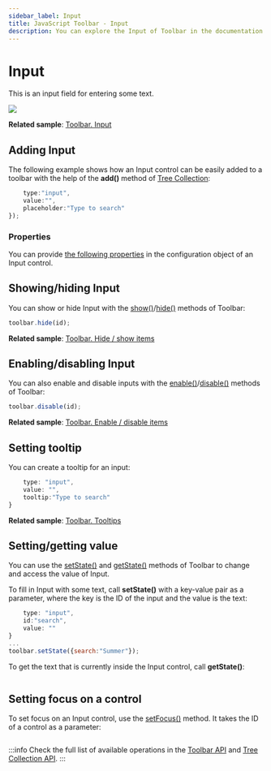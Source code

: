 ```yaml
---
sidebar_label: Input
title: JavaScript Toolbar - Input 
description: You can explore the Input of Toolbar in the documentation of the DHTMLX JavaScript UI library. Browse developer guides and API reference, try out code examples and live demos, and download a free 30-day evaluation version of DHTMLX Suite.
---
```


# Input

This is an input field for entering some text.

![](../assets/toolbar/input.png)

**Related sample**: [Toolbar. Input](https://snippet.dhtmlx.com/ykd0uii1)

## Adding Input

The following example shows how an Input control can be easily added to a toolbar with the help of the **add()** method of [Tree Collection](tree_collection.md):

```javascript
	type:"input",
	value:"",
	placeholder:"Type to search"
});
```

### Properties

You can provide [the following properties](toolbar/api/api_input_properties.md) in the configuration object of an Input control.

## Showing/hiding Input

You can show or hide Input with the [show()](toolbar/api/toolbar_show_method.md)/[hide()](toolbar/api/toolbar_hide_method.md) methods of Toolbar:

```javascript
toolbar.hide(id);
```

**Related sample**: [Toolbar. Hide / show items](https://snippet.dhtmlx.com/cldp89u4)

## Enabling/disabling Input

You can also enable and disable inputs with the [enable()](toolbar/api/toolbar_enable_method.md)/[disable()](toolbar/api/toolbar_disable_method.md) methods of Toolbar:

```javascript
toolbar.disable(id);
```

**Related sample**: [Toolbar. Enable / disable items](https://snippet.dhtmlx.com/ovblenaf)

## Setting tooltip

You can create a tooltip for an input:

```javascript
	type: "input",
	value: "",
	tooltip:"Type to search"
}
```

**Related sample**: [Toolbar. Tooltips](https://snippet.dhtmlx.com/105levtd)

## Setting/getting value

You can use the [setState()](toolbar/api/toolbar_setstate_method.md) and [getState()](toolbar/api/toolbar_getstate_method.md) methods of Toolbar to change and access the value of Input.

To fill in Input with some text, call **setState()** with a key-value pair as a parameter, where the key is the ID of the input and the value is the text:

```javascript
	type: "input",
	id:"search",
	value: ""
}
...
toolbar.setState({search:"Summer"});
```

To get the text that is currently inside the Input control, call **getState()**:

```javascript
```

## Setting focus on a control

To set focus on an Input control, use the [setFocus()](toolbar/api/toolbar_setfocus_method.md) method. It takes the ID of a control as a parameter:

```javascript
```

:::info
Check the full list of available operations in the [Toolbar API](toolbar/api/api_overview.md) and [Tree Collection API](tree_collection.md).
:::
